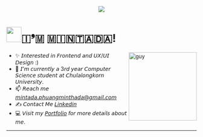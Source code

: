 <p align="center">
  <img src="https://capsule-render.vercel.app/api?text=Hey Everyone!🕹️&animation=fadeIn&type=waving&color=gradient&height=100"/>
</p>

<!--Header Name-->
# <img src="https://user-images.githubusercontent.com/74038190/216649441-c7a4d602-5d9b-4c5b-99d4-697bddf6f8e0.gif" width="40"/> ​🇮​❜​🇲​ ​🇲​​🇮​​🇳​​🇹​​🇦​​🇩​​🇦​!

<!--Start Intro-->               
<img align="right" height="auto" alt="guy" width="180" src="https://user-images.githubusercontent.com/74038190/212749443-0810e511-4f46-4492-96aa-3c110d7bc41a.gif" />

- ✨ 𝘐𝘯𝘵𝘦𝘳𝘦𝘴𝘵𝘦𝘥 𝘪𝘯 𝘍𝘳𝘰𝘯𝘵𝘦𝘯𝘥 𝘢𝘯𝘥 𝘜𝘟/𝘜𝘐 𝘋𝘦𝘴𝘪𝘨𝘯 :)
- 🌱 𝘐’𝘮 𝘤𝘶𝘳𝘳𝘦𝘯𝘵𝘭𝘺 𝘢 3𝘳𝘥 𝘺𝘦𝘢𝘳 𝘊𝘰𝘮𝘱𝘶𝘵𝘦𝘳 𝘚𝘤𝘪𝘦𝘯𝘤𝘦 𝘴𝘵𝘶𝘥𝘦𝘯𝘵 𝘢𝘵 𝘊𝘩𝘶𝘭𝘢𝘭𝘰𝘯𝘨𝘬𝘰𝘳𝘯 𝘜𝘯𝘪𝘷𝘦𝘳𝘴𝘪𝘵𝘺.
- 📫 𝘙𝘦𝘢𝘤𝘩 𝘮𝘦 [𝘮𝘪𝘯𝘵𝘢𝘥𝘢.𝘱𝘩𝘶𝘢𝘯𝘨𝘮𝘪𝘯𝘵𝘩𝘢𝘥𝘢@𝘨𝘮𝘢𝘪𝘭.𝘤𝘰𝘮](mailto:mintada.phuangminthada@gmail.com)
- ✍ 𝘊𝘰𝘯𝘵𝘢𝘤𝘵 𝘔𝘦 [𝘓𝘪𝘯𝘬𝘦𝘥𝘪𝘯](https://www.linkedin.com/in/mintada-phuangminthada-975226304/)
- 💻 𝘝𝘪𝘴𝘪𝘵 𝘮𝘺 [𝘗𝘰𝘳𝘵𝘧𝘰𝘭𝘪𝘰](𝘩𝘵𝘵𝘱𝘴://Romeliette.𝘨𝘪𝘵𝘩𝘶𝘣.𝘪𝘰) 𝘧𝘰𝘳 𝘮𝘰𝘳𝘦 𝘥𝘦𝘵𝘢𝘪𝘭𝘴 𝘢𝘣𝘰𝘶𝘵 𝘮𝘦.

<!--End Intro-->
 ---
